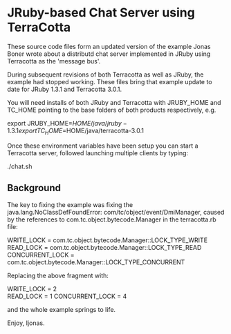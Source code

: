 # JRuby-based Chat Server using TerraCotta #

These source code files form an updated version of the example Jonas Boner wrote about a distributd chat server implemented in JRuby using Terracotta as the 'message bus'.

During subsequent revisions of both Terracotta as well as JRuby, the example had stopped working. These files bring that example
update to date for JRuby 1.3.1 and Terracotta 3.0.1.

You will need installs of both JRuby and Terracotta with JRUBY_HOME and TC_HOME pointing to the base folders of both products respectively, e.g.

  export JRUBY_HOME=$HOME/java/jruby-1.3.1
  export TC_HOME=$HOME/java/terracotta-3.0.1

Once these environment variables have been setup you can start a Terracotta server, followed launching multiple clients by typing:

  ./chat.sh

## Background ##

The key to fixing the example was fixing the java.lang.NoClassDefFoundError: com/tc/object/event/DmiManager, caused by the references to com.tc.object.bytecode.Manager in the terracotta.rb file:

  WRITE_LOCK = com.tc.object.bytecode.Manager::LOCK_TYPE_WRITE  
  READ_LOCK = com.tc.object.bytecode.Manager::LOCK_TYPE_READ  
  CONCURRENT_LOCK = com.tc.object.bytecode.Manager::LOCK_TYPE_CONCURRENT
  
Replacing the above fragment with:
  
  WRITE_LOCK = 2  
  READ_LOCK = 1
  CONCURRENT_LOCK = 4
  
and the whole example springs to life.

Enjoy,
Ijonas.